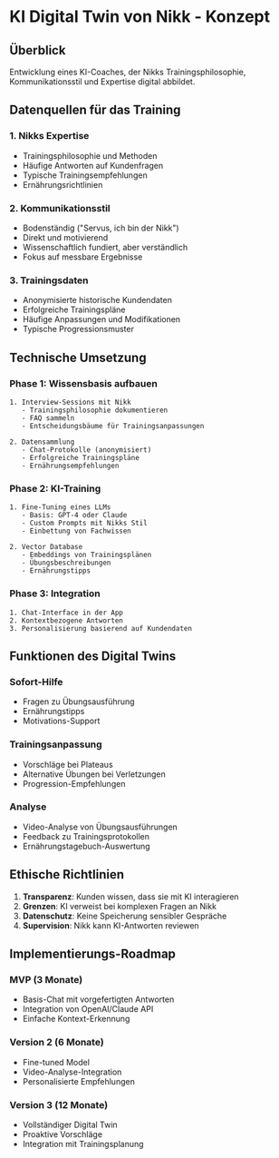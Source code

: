 # KI Digital Twin von Nikk - Konzept

## Überblick
Entwicklung eines KI-Coaches, der Nikks Trainingsphilosophie, Kommunikationsstil und Expertise digital abbildet.

## Datenquellen für das Training

### 1. Nikks Expertise
- Trainingsphilosophie und Methoden
- Häufige Antworten auf Kundenfragen
- Typische Trainingsempfehlungen
- Ernährungsrichtlinien

### 2. Kommunikationsstil
- Bodenständig ("Servus, ich bin der Nikk")
- Direkt und motivierend
- Wissenschaftlich fundiert, aber verständlich
- Fokus auf messbare Ergebnisse

### 3. Trainingsdaten
- Anonymisierte historische Kundendaten
- Erfolgreiche Trainingspläne
- Häufige Anpassungen und Modifikationen
- Typische Progressionsmuster

## Technische Umsetzung

### Phase 1: Wissensbasis aufbauen
```
1. Interview-Sessions mit Nikk
   - Trainingsphilosophie dokumentieren
   - FAQ sammeln
   - Entscheidungsbäume für Trainingsanpassungen

2. Datensammlung
   - Chat-Protokolle (anonymisiert)
   - Erfolgreiche Trainingspläne
   - Ernährungsempfehlungen
```

### Phase 2: KI-Training
```
1. Fine-Tuning eines LLMs
   - Basis: GPT-4 oder Claude
   - Custom Prompts mit Nikks Stil
   - Einbettung von Fachwissen

2. Vector Database
   - Embeddings von Trainingsplänen
   - Übungsbeschreibungen
   - Ernährungstipps
```

### Phase 3: Integration
```
1. Chat-Interface in der App
2. Kontextbezogene Antworten
3. Personalisierung basierend auf Kundendaten
```

## Funktionen des Digital Twins

### Sofort-Hilfe
- Fragen zu Übungsausführung
- Ernährungstipps
- Motivations-Support

### Trainingsanpassung
- Vorschläge bei Plateaus
- Alternative Übungen bei Verletzungen
- Progression-Empfehlungen

### Analyse
- Video-Analyse von Übungsausführungen
- Feedback zu Trainingsprotokollen
- Ernährungstagebuch-Auswertung

## Ethische Richtlinien

1. **Transparenz**: Kunden wissen, dass sie mit KI interagieren
2. **Grenzen**: KI verweist bei komplexen Fragen an Nikk
3. **Datenschutz**: Keine Speicherung sensibler Gespräche
4. **Supervision**: Nikk kann KI-Antworten reviewen

## Implementierungs-Roadmap

### MVP (3 Monate)
- Basis-Chat mit vorgefertigten Antworten
- Integration von OpenAI/Claude API
- Einfache Kontext-Erkennung

### Version 2 (6 Monate)
- Fine-tuned Model
- Video-Analyse-Integration
- Personalisierte Empfehlungen

### Version 3 (12 Monate)
- Vollständiger Digital Twin
- Proaktive Vorschläge
- Integration mit Trainingsplanung